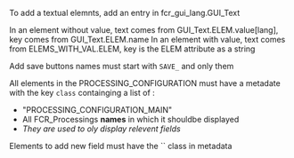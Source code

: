 To add a textual elemnts, add an entry in fcr_gui_lang.GUI_Text

In an element without value, text comes from GUI_Text.ELEM.value[lang], key comes from GUI_Text.ELEM.name
In an element with value, text comes from ELEMS_WITH_VAL.ELEM, key is the ELEM attribute as a string

Add save buttons names must start with `SAVE_` and only them

All elements in the PROCESSING_CONFIGURATION must have a metadate with the key `class` containging a list of :

* "PROCESSING_CONFIGURATION_MAIN"
* All FCR_Processings __names__ in which it shouldbe displayed
* _They are used to oly display relevent fields_

Elements to add new field must have the `` class in metadata